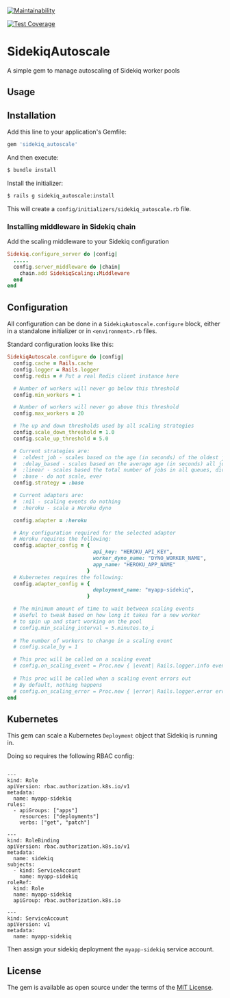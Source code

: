 [![Maintainability](https://api.codeclimate.com/v1/badges/505a50e09d651c0423fd/maintainability)](https://codeclimate.com/github/tractionguest/sidekiq_autoscaling/maintainability)

[![Test Coverage](https://api.codeclimate.com/v1/badges/505a50e09d651c0423fd/test_coverage)](https://codeclimate.com/github/tractionguest/sidekiq_autoscaling/test_coverage)

# SidekiqAutoscale

A simple gem to manage autoscaling of Sidekiq worker pools

## Usage



## Installation
Add this line to your application's Gemfile:

```ruby
gem 'sidekiq_autoscale'
```

And then execute:
```bash
$ bundle install
```

Install the initializer:
```bash
$ rails g sidekiq_autoscale:install
```

This will create a `config/initializers/sidekiq_autoscale.rb` file.

### Installing middleware in Sidekiq chain

Add the scaling middleware to your Sidekiq configuration

```ruby
Sidekiq.configure_server do |config|
  .....
  config.server_middleware do |chain|
    chain.add SidekiqScaling::Middleware
  end
end

```


## Configuration

All configuration can be done in a `SidekiqAutoscale.configure` block, either in a standalone initializer or in `<environment>.rb` files.

Standard configuration looks like this:

```ruby
SidekiqAutoscale.configure do |config|
  config.cache = Rails.cache
  config.logger = Rails.logger
  config.redis = # Put a real Redis client instance here

  # Number of workers will never go below this threshold
  config.min_workers = 1

  # Number of workers will never go above this threshold
  config.max_workers = 20

  # The up and down thresholds used by all scaling strategies
  config.scale_down_threshold = 1.0
  config.scale_up_threshold = 5.0

  # Current strategies are:
  #  :oldest_job - scales based on the age (in seconds) of the oldest job in any Sidekiq queue
  #  :delay_based - scales based on the average age (in seconds) all jobs run in the last minute
  #  :linear - scales based the total number of jobs in all queues, divided by the number of workers
  #  :base - do not scale, ever
  config.strategy = :base

  # Current adapters are:
  #  :nil - scaling events do nothing
  #  :heroku - scale a Heroku dyno

  config.adapter = :heroku

  # Any configuration required for the selected adapter
  # Heroku requires the following:
  config.adapter_config = {
                            api_key: "HEROKU_API_KEY", 
                            worker_dyno_name: "DYNO_WORKER_NAME", 
                            app_name: "HEROKU_APP_NAME"
                          }
  # Kubernetes requires the following:
  config.adapter_config = {
                            deployment_name: "myapp-sidekiq", 
                          }

  # The minimum amount of time to wait between scaling events
  # Useful to tweak based on how long it takes for a new worker
  # to spin up and start working on the pool
  # config.min_scaling_interval = 5.minutes.to_i
  
  # The number of workers to change in a scaling event
  # config.scale_by = 1

  # This proc will be called on a scaling event
  # config.on_scaling_event = Proc.new { |event| Rails.logger.info event.to_json }
  
  # This proc will be called when a scaling event errors out
  # By default, nothing happens
  # config.on_scaling_error = Proc.new { |error| Rails.logger.error error.to_json }
end
```

## Kubernetes

This gem can scale a Kubernetes `Deployment` object that Sidekiq is running in.

Doing so requires the following RBAC config:

```

---
kind: Role
apiVersion: rbac.authorization.k8s.io/v1
metadata:
  name: myapp-sidekiq
rules:
  - apiGroups: ["apps"]
    resources: ["deployments"]
    verbs: ["get", "patch"]

---
kind: RoleBinding
apiVersion: rbac.authorization.k8s.io/v1
metadata:
  name: sidekiq
subjects:
  - kind: ServiceAccount
    name: myapp-sidekiq
roleRef:
  kind: Role
  name: myapp-sidekiq
  apiGroup: rbac.authorization.k8s.io

---
kind: ServiceAccount
apiVersion: v1
metadata:
  name: myapp-sidekiq
```

Then assign your sidekiq deployment the `myapp-sidekiq` service account.

## License
The gem is available as open source under the terms of the [MIT License](https://opensource.org/licenses/MIT).
